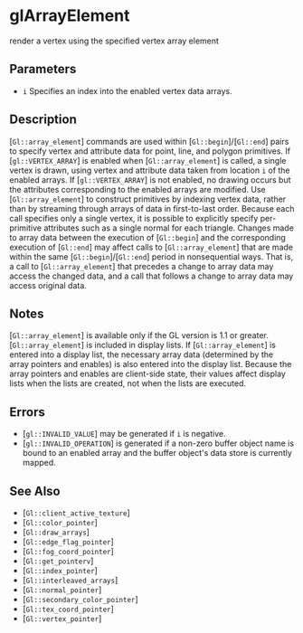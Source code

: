 # glArrayElement
render a vertex using the specified vertex array element

## Parameters
- `i`
  Specifies an index into the enabled vertex data arrays.

## Description
[`Gl::array_element`] commands are used within
  [`Gl::begin`]/[`Gl::end`] pairs to specify vertex and attribute data
  for point, line, and polygon primitives. If [`gl::VERTEX_ARRAY`] is
  enabled when [`Gl::array_element`] is called, a single vertex is
  drawn, using vertex and attribute data taken from location `i` of the
  enabled arrays. If [`gl::VERTEX_ARRAY`] is not enabled, no drawing
  occurs but the attributes corresponding to the enabled arrays are
  modified.
Use [`Gl::array_element`] to construct primitives by indexing vertex
  data, rather than by streaming through arrays of data in first-to-last
  order. Because each call specifies only a single vertex, it is
  possible to explicitly specify per-primitive attributes such as a
  single normal for each triangle.
Changes made to array data between the execution of [`Gl::begin`] and
  the corresponding execution of [`Gl::end`] may affect calls to
  [`Gl::array_element`] that are made within the same
  [`Gl::begin`]/[`Gl::end`] period in nonsequential ways. That is, a
  call to [`Gl::array_element`] that precedes a change to array data may
  access the changed data, and a call that follows a change to array
  data may access original data.

## Notes
[`Gl::array_element`] is available only if the GL version is 1.1 or
  greater.
[`Gl::array_element`] is included in display lists. If
  [`Gl::array_element`] is entered into a display list, the necessary
  array data (determined by the array pointers and enables) is also
  entered into the display list. Because the array pointers and enables
  are client-side state, their values affect display lists when the
  lists are created, not when the lists are executed.

## Errors
- [`gl::INVALID_VALUE`] may be generated if `i` is negative.
- [`gl::INVALID_OPERATION`] is generated if a non-zero buffer object
  name is bound to an enabled array and the buffer object's data store
  is currently mapped.

## See Also
- [`Gl::client_active_texture`]
- [`Gl::color_pointer`]
- [`Gl::draw_arrays`]
- [`Gl::edge_flag_pointer`]
- [`Gl::fog_coord_pointer`]
- [`Gl::get_pointerv`]
- [`Gl::index_pointer`]
- [`Gl::interleaved_arrays`]
- [`Gl::normal_pointer`]
- [`Gl::secondary_color_pointer`]
- [`Gl::tex_coord_pointer`]
- [`Gl::vertex_pointer`]
